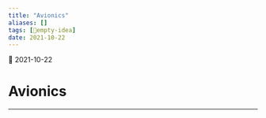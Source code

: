 ```yaml
---
title: "Avionics"
aliases: []
tags: [💭empty-idea]
date: 2021-10-22
---
```

🌱 2021-10-22
# Avionics
___